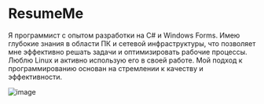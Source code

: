 # ResumeMe
Я программист с опытом разработки на C# и Windows Forms. Имею глубокие знания в области ПК и сетевой инфраструктуры, что позволяет мне эффективно решать задачи и оптимизировать рабочие процессы. Люблю Linux и активно использую его в своей работе. Мой подход к программированию основан на стремлении к качеству и эффективности.

![image](https://github.com/user-attachments/assets/687c71bc-f305-4376-89e2-337360c879cb)

